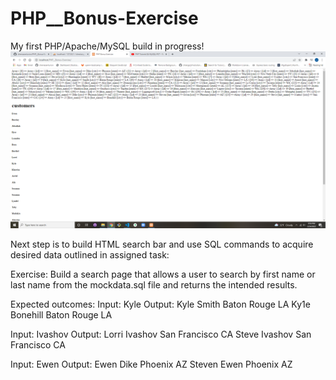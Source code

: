 # PHP__Bonus-Exercise

My first PHP/Apache/MySQL build in progress!
![PHP Progress](https://github.com/chemacenturion/PHP__Bonus-Exercise/blob/main/assets/images/Screenshot%20(228).png?raw=true)

Next step is to build HTML search bar and use SQL commands to acquire desired data outlined in assigned task:

Exercise:
Build a search page that allows a user to search by first name or last name from the mockdata.sql file and returns the intended results.

Expected outcomes:
Input:
	Kyle
Output:
	Kyle Smith Baton Rouge LA
	Ky1e Bonehill Baton Rouge LA
	
Input:
	Ivashov
Output:
	Lorri Ivashov San Francisco CA
	Steve Ivashov San Francisco CA
	
Input:
	Ewen
Output:
	Ewen Dike Phoenix AZ
	Steven Ewen Phoenix AZ
